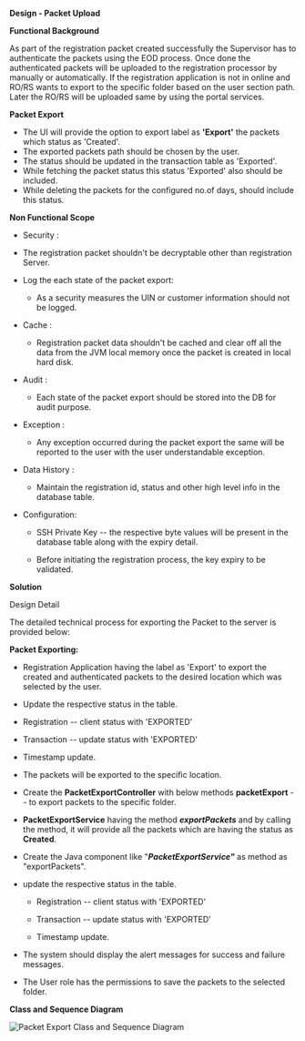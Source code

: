 **Design - Packet Upload**

**Functional Background**

As part of the registration packet created successfully the Supervisor has to authenticate the packets using the EOD process. 
Once done the authenticated packets will be uploaded to the registration processor by manually or automatically. If the registration application is not in online and RO/RS wants to export to the specific folder based on the user section path. Later the RO/RS will be uploaded same by using the portal services.

**Packet Export**
- The UI will provide the option to export label as **'Export'** the packets which status as 'Created'. 
- The exported packets path should be chosen by the user.
- The status should be updated in the transaction table as 'Exported'.
- While fetching the packet status this status 'Exported' also should be included.
- While deleting the packets for the configured no.of days, should include this status.

**Non Functional Scope**

-   Security :

-   The registration packet shouldn't be decryptable other than
        registration Server.

-   Log the each state of the packet export:

 	- As a security measures the UIN or customer information should
        not be logged.

-   Cache :

 	- Registration packet data shouldn't be cached and clear off all the
        data from the JVM local memory once the packet is created in
        local hard disk.

-   Audit :

    -   Each state of the packet export should be stored into the DB for
        audit purpose.

-   Exception :

    -   Any exception occurred during the packet export the same will be
        reported to the user with the user understandable exception.

-   Data History :

    -   Maintain the registration id, status and other high level info in
        the database table.

-   Configuration:

    -   SSH Private Key -- the respective byte values will be present in
        the database table along with the expiry detail.

    -   Before initiating the registration process, the key expiry to be
        validated.

**Solution**

Design Detail


 The detailed technical process for exporting the Packet to the server
  is provided below:
  
**Packet Exporting:**
  
-   Registration Application having the label as 'Export' to export the created and authenticated packets to the desired location which was selected by the user. 

-   Update the respective status in the table.

-   Registration -- client status with 'EXPORTED'

-   Transaction -- update status with 'EXPORTED'

-   Timestamp update.

-   The packets will be exported to the specific location.

-   Create the **PacketExportController** with below methods
        **packetExport**  --  to export packets to the specific folder.

-   **PacketExportService** having the method ***exportPackets*** and
    by calling the method, it will provide all the packets which are having
    the status as **Created**.

-   Create the Java component like "***PacketExportService"*** as
    method as "exportPackets".

-   update the respective status in the table.

    -   Registration -- client status with 'EXPORTED'

    -   Transaction -- update status with 'EXPORTED'

    -   Timestamp update.

-   The system should display the alert messages for success and failure
    messages.
    
-   The User role has the permissions to save the packets to the selected folder.


**Class and Sequence Diagram**

![Packet Export Class and Sequence Diagram ](_images/reg_packet_export.png)